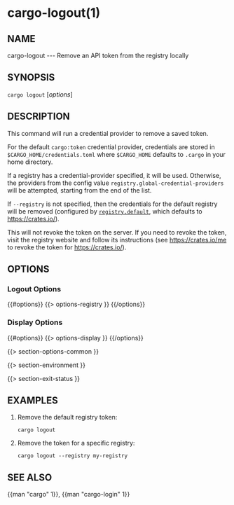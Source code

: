 # cargo-logout(1)

## NAME

cargo-logout --- Remove an API token from the registry locally

## SYNOPSIS

`cargo logout` [_options_]

## DESCRIPTION

This command will run a credential provider to remove a saved token.

For the default `cargo:token` credential provider, credentials are stored
in `$CARGO_HOME/credentials.toml` where `$CARGO_HOME` defaults to `.cargo`
in your home directory.

If a registry has a credential-provider specified, it will be used. Otherwise,
the providers from the config value `registry.global-credential-providers` will
be attempted, starting from the end of the list.

If `--registry` is not specified, then the credentials for the default
registry will be removed (configured by
[`registry.default`](../reference/config.html#registrydefault), which defaults
to <https://crates.io/>).

This will not revoke the token on the server. If you need to revoke the token,
visit the registry website and follow its instructions (see
<https://crates.io/me> to revoke the token for <https://crates.io/>).

## OPTIONS

### Logout Options

{{#options}}
{{> options-registry }}
{{/options}}

### Display Options

{{#options}}
{{> options-display }}
{{/options}}

{{> section-options-common }}

{{> section-environment }}

{{> section-exit-status }}

## EXAMPLES

1. Remove the default registry token:

       cargo logout

2. Remove the token for a specific registry:

       cargo logout --registry my-registry

## SEE ALSO
{{man "cargo" 1}}, {{man "cargo-login" 1}}
